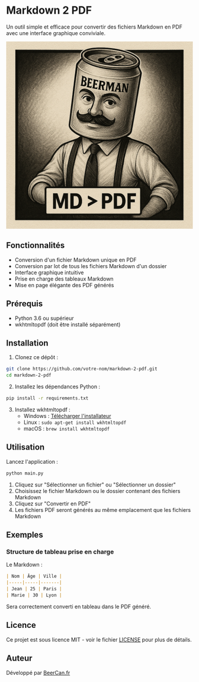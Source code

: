# Markdown 2 PDF

Un outil simple et efficace pour convertir des fichiers Markdown en PDF avec une interface graphique conviviale.

![Logo BeerCan](logo.png)

## Fonctionnalités

- Conversion d'un fichier Markdown unique en PDF
- Conversion par lot de tous les fichiers Markdown d'un dossier
- Interface graphique intuitive
- Prise en charge des tableaux Markdown
- Mise en page élégante des PDF générés

## Prérequis

- Python 3.6 ou supérieur
- wkhtmltopdf (doit être installé séparément)

## Installation

1. Clonez ce dépôt :
```bash
git clone https://github.com/votre-nom/markdown-2-pdf.git
cd markdown-2-pdf
```

2. Installez les dépendances Python :
```bash
pip install -r requirements.txt
```

3. Installez wkhtmltopdf :
   - Windows : [Télécharger l'installateur](https://wkhtmltopdf.org/downloads.html)
   - Linux : `sudo apt-get install wkhtmltopdf`
   - macOS : `brew install wkhtmltopdf`

## Utilisation

Lancez l'application :
```bash
python main.py
```

1. Cliquez sur "Sélectionner un fichier" ou "Sélectionner un dossier"
2. Choisissez le fichier Markdown ou le dossier contenant des fichiers Markdown
3. Cliquez sur "Convertir en PDF"
4. Les fichiers PDF seront générés au même emplacement que les fichiers Markdown

## Exemples

### Structure de tableau prise en charge

Le Markdown :
```markdown
| Nom | Âge | Ville |
|-----|-----|-------|
| Jean | 25 | Paris |
| Marie | 30 | Lyon |
```

Sera correctement converti en tableau dans le PDF généré.

## Licence

Ce projet est sous licence MIT - voir le fichier [LICENSE](LICENSE) pour plus de détails.

## Auteur

Développé par [BeerCan.fr](https://beercan.fr)
